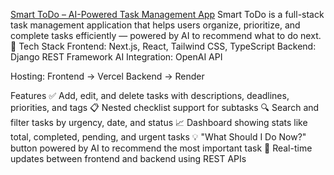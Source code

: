 <a href="https://smart-todo-six.vercel.app/">Smart ToDo – AI-Powered Task Management App</a>
Smart ToDo is a full-stack task management application that helps users organize, prioritize, and complete tasks efficiently — powered by AI to recommend what to do next.
🔧 Tech Stack
Frontend: Next.js, React, Tailwind CSS, TypeScript
Backend: Django REST Framework
AI Integration: OpenAI API

Hosting:
Frontend → Vercel
Backend → Render

Features
✅ Add, edit, and delete tasks with descriptions, deadlines, priorities, and tags
📋 Nested checklist support for subtasks
🔍 Search and filter tasks by urgency, date, and status
📈 Dashboard showing stats like total, completed, pending, and urgent tasks
💡 "What Should I Do Now?" button powered by AI to recommend the most important task
🔄 Real-time updates between frontend and backend using REST APIs
